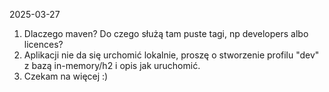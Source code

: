 2025-03-27
1. Dlaczego maven? Do czego służą tam puste tagi, np developers albo licences?
2. Aplikacji nie da się urchomić lokalnie, proszę o stworzenie profilu "dev" z bazą in-memory/h2 i opis jak uruchomić.
3. Czekam na więcej :)